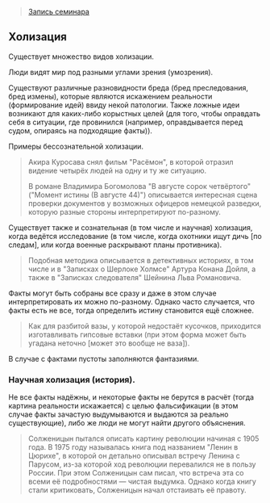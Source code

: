 > [Запись семинара](https://drive.google.com/open?id=0B_ciiYZxHJLSd1o3VVhMM3hGZDQ)


## Холизация

Существует множество видов холизации.

Люди видят мир под разными углами зрения (умозрения).

Существуют различные разновидности бреда (бред преследования, бред измены), которые являются искажением реальности (формирование идей) ввиду некой патологии.
Также ложные идеи возникают для каких-либо корыстных целей (для того, чтобы оправдать себя в ситуации, где провинился (например, оправдывается перед судом, опираясь на подходящие факты)).

Примеры бессознательной холизации.
> Акира Куросава снял фильм "Расёмон", в которой отразил видение четырёх людей на одну и ту же ситуацию.
>
> В романе Владимира Богомолова "В августе сорок четвёртого" ("Момент истины (В августе 44)") описывается интересная сцена проверки документов у возможных офицеров немецкой разведки, которую разные стороны интерпретируют по-разному.

Существует также и сознательная (в том числе и научная) холизация, когда ведётся исследование (в том числе, когда охотники ищут дичь [по следам], или когда военные раскрывают планы противника).
> Подобная методика описывается в детективных историях, в том числе и в "Записках о Шерлоке Холмсе" Артура Конана Дойля, а также в "Записках следователя" Шейнина Льва Романовича.

Факты могут быть собраны все сразу и даже в этом случае интерпретировать их можно по-разному.
Однако часто случается, что факты есть не все, тогда определить истину становится ещё сложнее.
> Как для разбитой вазы, у которой недостаёт кусочков, приходится изготавливать гипсовые вставки (при этом форма может быть угадана неточно [может это вообще не ваза]).

В случае с фактами пустоты заполняются фантазиями.

### Научная холизация (история).

Не все факты надёжны, и некоторые факты не берутся в расчёт (тогда картина реальности искажается) с целью фальсификации (в этом случае факты зачастую выдумываются и выдаются за реально существующие), либо же люди не могут найти другого объяснения.
> Солженицын пытался описать картину революции начиная с 1905 года.
> В 1975 году называлась книга под названием "Ленин в Цюрихе", в которой он детально описывал встречу Ленина с Парусом, из-за которой ход революции перевалился не в пользу России.
> При этом Солженицын сам писал, что встреча эта со всеми её подробностями — чистая выдумка.
> Однако когда книгу стали критиковать, Солженицын начал отстаивать её правоту.